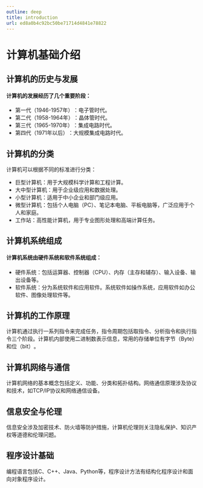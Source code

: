 ```yaml
---
outline: deep
title: introduction
url: ed8a0b4c92bc50be71714d4841e78822
---
```


# 计算机基础介绍

## 计算机的历史与发展

#### 计算机的发展经历了几个重要阶段：

* 第一代（1946-1957年）‌：电子管时代。
* 第二代（1958-1964年）‌：晶体管时代。
* 第三代（1965-1970年）‌：集成电路时代。
* 第四代（1971年以后）‌：大规模集成电路时代‌。

## 计算机的分类

计算机可以根据不同的标准进行分类：

* 巨型计算机‌：用于大规模科学计算和工程计算。
* ‌大中型计算机‌：用于企业级应用和数据处理。
* ‌小型计算机‌：适用于中小企业和部门级应用。
* ‌微型计算机‌：包括个人电脑（PC）、笔记本电脑、平板电脑等，广泛应用于个人和家庭。
* 工作站‌：高性能计算机，用于专业图形处理和高端计算任务‌。

## 计算机系统组成

#### 计算机系统由硬件系统和软件系统组成：

* ‌硬件系统‌：包括运算器、控制器（CPU）、内存（主存和辅存）、输入设备、输出设备等。
* ‌软件系统‌：分为系统软件和应用软件。系统软件如操作系统，应用软件如办公软件、图像处理软件等‌。

## 计算机的工作原理

计算机通过执行一系列指令来完成任务，指令周期包括取指令、分析指令和执行指令三个阶段。计算机内部使用二进制数表示信息，常用的存储单位有字节（Byte）和位（bit）‌。


## 计算机网络与通信

计算机网络的基本概念包括定义、功能、分类和拓扑结构。网络通信原理涉及协议和技术，如TCP/IP协议和网络通信设备‌。

## 信息安全与伦理

信息安全涉及加密技术、防火墙等防护措施，计算机伦理则关注隐私保护、知识产权等道德和伦理问题‌。

## 程序设计基础

编程语言包括C、C++、Java、Python等，程序设计方法有结构化程序设计和面向对象程序设计‌。
